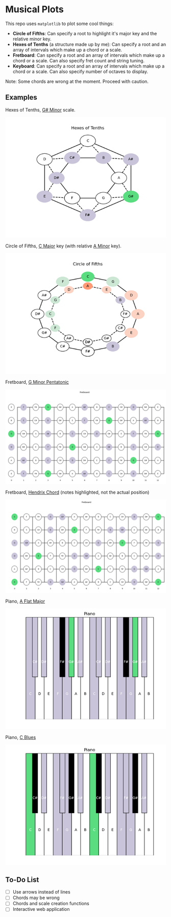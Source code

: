# Musical Plots

This repo uses `matplotlib` to plot some cool things:
- **Circle of Fifths**:
  Can specify a root to highlight it's major key and the relative minor key.
- **Hexes of Tenths** (a structure made up by me):
  Can specify a root and an array of intervals which make up a chord or a scale.
- **Fretboard**:
  Can specify a root and an array of intervals which make up a chord or a scale. Can also specify fret count and string tuning.
- **Keyboard**:
  Can specify a root and an array of intervals which make up a chord or a scale. Can also specify number of octaves to display.

Note: Some chords are wrong at the moment. Proceed with caution.

## Examples
Hexes of Tenths, [G# Minor](https://open.spotify.com/track/6GzMz3s0K1YKwRVI36CgRx?si=a5-Jz81pRbuIVQsfP2h2RQ) scale.

![1](https://github.com/erhant/hexes-of-tenths/blob/main/img/hex_gs_minor.png?raw=true) 

Circle of Fifths, [C Major](https://open.spotify.com/track/5rkBnTgLJa6xBuBSZTbuCT?si=Vf7whUFEQLmZLXESsh84QQ) key (with relative [A Minor](https://open.spotify.com/track/0NcSIGbvjOxxbdKCGhKfF3?si=AFJPoOQzT8iGZDeMR7nkMA) key).

![2](https://github.com/erhant/hexes-of-tenths/blob/main/img/circle_c.png?raw=true)

Fretboard, [G Minor Pentatonic](https://open.spotify.com/track/3af6czaWDVsWKdMNtVykhX?si=ladZE-FXSsWkI21jDuxzxA)

![3](https://github.com/erhant/hexes-of-tenths/blob/main/img/fret_g_penta.png?raw=true)

Fretboard, [Hendrix Chord](https://open.spotify.com/track/0wJoRiX5K5BxlqZTolB2LD?si=2XgX2-zSQ0Wz6fjgMyUIdA) (notes highlighted, not the actual position)

![4](https://github.com/erhant/hexes-of-tenths/blob/main/img/fret_hendrix.png?raw=true)


Piano, [A Flat Major](https://open.spotify.com/track/0SwKt4T6PMsdqU5q6Pv234?si=jqlPWngxT4SdIImAWIBdmw)

![5](https://github.com/erhant/hexes-of-tenths/blob/main/img/piano_aflat_major.png?raw=true)

Piano, [C Blues](https://open.spotify.com/track/4CZfPaDW5madfScpZl0nDU?si=Edc98YizR_OiWNsJANWL6Q)

![6](https://github.com/erhant/hexes-of-tenths/blob/main/img/piano_c_blues.png?raw=true)

## To-Do List
- [ ] Use arrows instead of lines 
- [ ] Chords may be wrong
- [ ] Chords and scale creation functions
- [ ] Interactive web application
